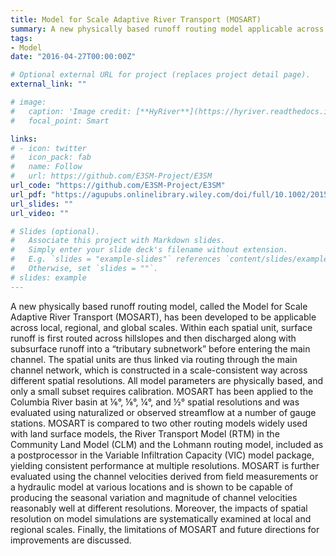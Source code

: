 ```yaml
---
title: Model for Scale Adaptive River Transport (MOSART)
summary: A new physically based runoff routing model applicable across local, regional, and global scales.
tags:
- Model
date: "2016-04-27T00:00:00Z"

# Optional external URL for project (replaces project detail page).
external_link: ""

# image:
#   caption: 'Image credit: [**HyRiver**](https://hyriver.readthedocs.io/en/latest/notebooks/rem.html)'
#   focal_point: Smart

links:
# - icon: twitter
#   icon_pack: fab
#   name: Follow
#   url: https://github.com/E3SM-Project/E3SM
url_code: "https://github.com/E3SM-Project/E3SM"
url_pdf: "https://agupubs.onlinelibrary.wiley.com/doi/full/10.1002/2015MS000471"
url_slides: ""
url_video: ""

# Slides (optional).
#   Associate this project with Markdown slides.
#   Simply enter your slide deck's filename without extension.
#   E.g. `slides = "example-slides"` references `content/slides/example-slides.md`.
#   Otherwise, set `slides = ""`.
# slides: example
---
```


A new physically based runoff routing model, called the Model for Scale Adaptive River Transport (MOSART), has been developed to be applicable across local, regional, and global scales. Within each spatial unit, surface runoff is first routed across hillslopes and then discharged along with subsurface runoff into a “tributary subnetwork” before entering the main channel. The spatial units are thus linked via routing through the main channel network, which is constructed in a scale-consistent way across different spatial resolutions. All model parameters are physically based, and only a small subset requires calibration. MOSART has been applied to the Columbia River basin at ⅙°, ⅛°, ¼°, and ½° spatial resolutions and was evaluated using naturalized or observed streamflow at a number of gauge stations. MOSART is compared to two other routing models widely used with land surface models, the River Transport Model (RTM) in the Community Land Model (CLM) and the Lohmann routing model, included as a postprocessor in the Variable Infiltration Capacity (VIC) model package, yielding consistent performance at multiple resolutions. MOSART is further evaluated using the channel velocities derived from field measurements or a hydraulic model at various locations and is shown to be capable of producing the seasonal variation and magnitude of channel velocities reasonably well at different resolutions. Moreover, the impacts of spatial resolution on model simulations are systematically examined at local and regional scales. Finally, the limitations of MOSART and future directions for improvements are discussed.
